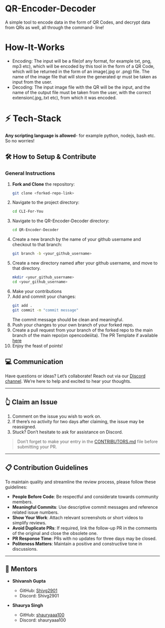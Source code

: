 # QR-Encoder-Decoder
A simple tool to encode data in the form of QR Codes, and decrypt data from QRs as well, all through the command- line!

# How-It-Works
- Encoding: The input will be a file(of any format, for example txt, png, mp3 etc), which will be encoded by this tool in the form of a QR Code, which will be returned in the form of an 
image(.jpg or .png) file. The name of the image file that will store the generated qr must be taken as input from the user.
- Decoding: The input image file with the QR will be the input, and the name of the output file must be taken from the user, with the correct extension(.jpg,.txt etc),
   from which it was encoded.
# ⚡ Tech-Stack
**Any scripting language is allowed**- for example python, nodejs, bash etc. So no worries!

## 🛠️ How to Setup & Contribute

### General Instructions
1. **Fork and Clone** the repository:
   ```bash
   git clone <forked-repo-link>
   ```
2. Navigate to the project directory:
   ```bash
   cd CLI-For-You
   ```
3. Navigate to the QR-Encoder-Decoder directory:
   ```bash
   cd QR-Encoder-Decoder
   ```
4. Create a new branch by the name of your github username and checkout to that branch:
   ```bash
   git branch -b <your_github_username>
   ```
5. Create a new directory named after your github username, and move to that directory.
   ```bash
   mkdir <your_github_username>
   cd <your_github_username>
   ```
6. Make your contributions
7. Add and commit your changes:
   ```bash
   git add .
   git commit -m "commit message"
   ```
   The commit message should be clean and meaningful.
8. Push your changes to your own branch of your forked repo.
9. Create a pull request from your branch of the forked repo to the main branch of the main repo(on opencodeiiita). The PR Template if available [here](/.github/PR_Template.md)
10. Enjoy the feast of points!

## 💻 Communication
Have questions or ideas? Let’s collaborate! Reach out via our [Discord channel](https://discord.gg/uNdynbJ5). We’re here to help and excited to hear your thoughts.

---

## 👆 Claim an Issue
1. Comment on the issue you wish to work on.
2. If there’s no activity for two days after claiming, the issue may be reassigned.
3. Stuck? Don’t hesitate to ask for assistance on Discord.

> Don’t forget to make your entry in the [CONTRIBUTORS.md](/contributors.md) file before submitting your PR.

---

## 📋 Contribution Guidelines
To maintain quality and streamline the review process, please follow these guidelines:

- **People Before Code**: Be respectful and considerate towards community members.
- **Meaningful Commits**: Use descriptive commit messages and reference related issue numbers.
- **Show Your Work**: Attach relevant screenshots or short videos to simplify reviews.
- **Avoid Duplicate PRs**: If required, link the follow-up PR in the comments of the original and close the obsolete one.
- **PR Response Time**: PRs with no updates for three days may be closed.
- **Politeness Matters**: Maintain a positive and constructive tone in discussions.

---

## 🤝 Mentors
- **Shivansh Gupta**
  - GitHub: [Shivg2901](https://github.com/Shivg2901)
  - Discord: Shivg2901

- **Shaurya Singh**
  - GitHub: [shauryaaa100](https://github.com/shauryaaa100)
  - Discord: shauryaaa100
